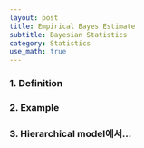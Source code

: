 ```yaml
---
layout: post
title: Empirical Bayes Estimate
subtitle: Bayesian Statistics
category: Statistics
use_math: true
---
```


### 1. Definition

### 2. Example

### 3. Hierarchical model에서...
